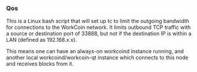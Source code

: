 ### Qos ###

This is a Linux bash script that will set up tc to limit the outgoing bandwidth for connections to the WorkCoin network. It limits outbound TCP traffic with a source or destination port of 33888, but not if the destination IP is within a LAN (defined as 192.168.x.x).

This means one can have an always-on workcoind instance running, and another local workcoind/workcoin-qt instance which connects to this node and receives blocks from it.
